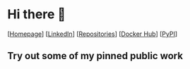# Hi there :wave:

[[Homepage](https://winum.dev/ "Homepage")] 
[[LinkedIn](https://www.linkedin.com/in/joakim-winum-lien-55359494/ "LinkedIn")] 
[[Repositories](https://github.com/joakimwinum?tab=repositories "Repositories at GitHub")] 
[[Docker Hub](https://hub.docker.com/u/joakimwinum "Docker Hub")] 
[[PyPI](https://pypi.org/user/joakimwinum/ "PyPI")]

## Try out some of my pinned public work
